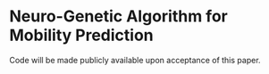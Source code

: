 # Neuro-Genetic Algorithm for Mobility Prediction

Code will be made publicly available upon acceptance of this paper.
